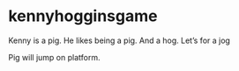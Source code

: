 # kennyhogginsgame
Kenny is a pig. He likes being a pig. And a hog. Let’s for a jog



Pig will jump on platform. 
